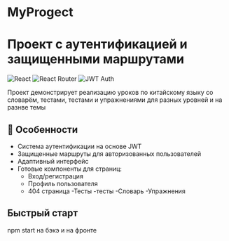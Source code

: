 # MyProgect
# Проект с аутентификацией и защищенными маршрутами

![React](https://img.shields.io/badge/React-18.2-blue)
![React Router](https://img.shields.io/badge/React_Router-6.8-orange)
![JWT Auth](https://img.shields.io/badge/JWT_Auth-Implemented-green)

Проект демонстрирует реализацию уроков по китайскому языку со словарём, тестами, тестами и упражнениями для разных уровней и на разнве темы

## 📌 Особенности

- Система аутентификации на основе JWT
- Защищенные маршруты для авторизованных пользователей
- Адаптивный интерфейс
- Готовые компоненты для страниц:
  - Вход/регистрация
  - Профиль пользователя
  - 404 страница
  -Тесты
  -тесты
  -Словарь
  -Упражнения

## Быстрый старт

npm start на бэкэ и на фронте 
 
